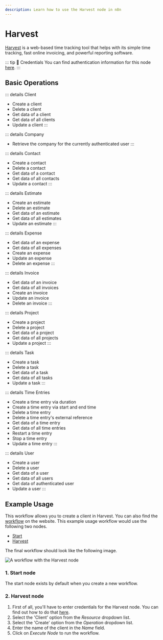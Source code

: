 ```yaml
---
description: Learn how to use the Harvest node in n8n
---
```


# Harvest

[Harvest](https://www.getharvest.com/) is a web-based time tracking tool that helps with its simple time tracking, fast online invoicing, and powerful reporting software.

::: tip 🔑 Credentials
You can find authentication information for this node [here](../../../credentials/Harvest/README.md).
:::

## Basic Operations

::: details Client
- Create a client
- Delete a client
- Get data of a client
- Get data of all clients
- Update a client
:::

::: details Company
- Retrieve the company for the currently authenticated user
:::

::: details Contact
- Create a contact
- Delete a contact
- Get data of a contact
- Get data of all contacts
- Update a contact
:::

::: details Estimate
- Create an estimate
- Delete an estimate
- Get data of an estimate
- Get data of all estimates
- Update an estimate
:::

::: details Expense
- Get data of an expense
- Get data of all expenses
- Create an expense
- Update an expense
- Delete an expense
:::

::: details Invoice
- Get data of an invoice
- Get data of all invoices
- Create an invoice
- Update an invoice
- Delete an invoice
:::

::: details Project
- Create a project
- Delete a project
- Get data of a project
- Get data of all projects
- Update a project
:::

::: details Task
- Create a task
- Delete a task
- Get data of a task
- Get data of all tasks
- Update a task
:::

::: details Time Entries
- Create a time entry via duration
- Create a time entry via start and end time
- Delete a time entry
- Delete a time entry's external reference
- Get data of a time entry
- Get data of all time entries
- Restart a time entry
- Stop a time entry
- Update a time entry
:::

::: details User
- Create a user
- Delete a user
- Get data of a user
- Get data of all users
- Get data of authenticated user
- Update a user
:::

## Example Usage

This workflow allows you to create a client in Harvest. You can also find the [workflow](https://n8n.io/workflows/494) on the website. This example usage workflow would use the following two nodes.
- [Start](../../core-nodes/Start/README.md)
- [Harvest]()

The final workflow should look like the following image.

![A workflow with the Harvest node](./workflow.png)

### 1. Start node

The start node exists by default when you create a new workflow.

### 2. Harvest node

1. First of all, you'll have to enter credentials for the Harvest node. You can find out how to do that [here](../../../credentials/Harvest/README.md).
2. Select the 'Client' option from the *Resource* dropdown list.
3. Select the 'Create' option from the *Operation* dropdown list.
4. Enter the name of the client in the *Name* field.
5. Click on *Execute Node* to run the workflow.
